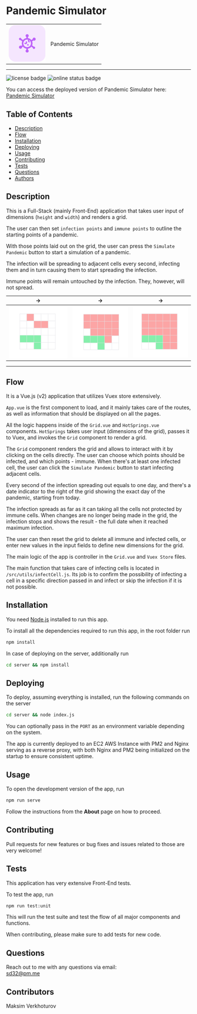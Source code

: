 # Pandemic Simulator

|                                                                      |                    |
| -------------------------------------------------------------------- | ------------------ |
| <img src="./assets/virus.svg" width="100px" alt="grid screenshot" /> | Pandemic Simulator |

---

![license badge](https://img.shields.io/github/license/mi544/coding-exercise?style=for-the-badge)
![online status badge](https://img.shields.io/website?down_color=lightgrey&style=for-the-badge&url=http%3A%2F%2Fec2-3-19-242-208.us-east-2.compute.amazonaws.com%2F)

You can access the deployed version of Pandemic Simulator here:  
[Pandemic Simulator](https://p.personal-projects.space/)

## Table of Contents

- [Description](#Description)
- [Flow](#Flow)
- [Installation](#Installation)
- [Deploying](#Deploying)
- [Usage](#Usage)
- [Contributing](#Contributing)
- [Tests](#Tests)
- [Questions](#Questions)
- [Authors](#Authors)

## Description

This is a Full-Stack (mainly Front-End) application that takes user input of dimensions (`height` and `width`) and renders a grid.

The user can then set `infection points` and `immune points` to outline the starting points of a pandemic.

With those points laid out on the grid, the user can press the `Simulate Pandemic` button to start a simulation of a pandemic.

The infection will be spreading to adjacent cells every second, infecting them and in turn causing them to start spreading the infection.

Immune points will remain untouched by the infection. They, however, will not spread.

| ->                                     | ->                                     | ->                                     |
| -------------------------------------- | -------------------------------------- | -------------------------------------- |
| ![grid screenshot](./assets/grid1.png) | ![grid screenshot](./assets/grid2.png) | ![grid screenshot](./assets/grid3.png) |

---

## Flow

It is a Vue.js (v2) application that utilizes Vuex store extensively.

`App.vue` is the first component to load, and it mainly takes care of the routes, as well as information that should be displayed on all the pages.

All the logic happens inside of the `Grid.vue` and `HotSprings.vue` components. `HotSprings` takes user input (dimensions of the grid), passes it to Vuex, and invokes the `Grid` component to render a grid.

The `Grid` component renders the grid and allows to interact with it by clicking on the cells directly.
The user can choose which points should be infected, and which points - immune.
When there's at least one infected cell, the user can click the `Simulate Pandemic` button to start infecting adjacent cells.

Every second of the infection spreading out equals to one day, and there's a date indicator to the right of the grid showing the exact day of the pandemic, starting from today.

The infection spreads as far as it can taking all the cells not protected by immune cells. When changes are no longer being made in the grid, the infection stops and shows the result - the full date when it reached maximum infection.

The user can then reset the grid to delete all immune and infected cells, or enter new values in the input fields to define new dimensions for the grid.

The main logic of the app is controller in the `Grid.vue` and `Vuex Store` files.

The main function that takes care of infecting cells is located in `/src/utils/infectCell.js`.
Its job is to confirm the possibility of infecting a cell in a specific direction passed in and infect or skip the infection if it is not possible.

## Installation

You need [Node.js](https://nodejs.org/en/) installed to run this app.

To install all the dependencies required to run this app, in the root folder run

```bash
npm install
```

In case of deploying on the server, additionally run

```bash
cd server && npm install
```

## Deploying

To deploy, assuming everything is installed, run the following commands on the server

```bash
cd server && node index.js
```

You can optionally pass in the `PORT` as an environment variable depending on the system.

The app is currently deployed to an EC2 AWS Instance with PM2 and Nginx serving as a reverse proxy, with both Nginx and PM2 being initialized on the startup to ensure consistent uptime.

## Usage

To open the development version of the app, run

```bash
npm run serve
```

Follow the instructions from the **About** page on how to proceed.

## Contributing

Pull requests for new features or bug fixes and issues related to those are very welcome!

## Tests

This application has very extensive Front-End tests.

To test the app, run

```bash
npm run test:unit
```

This will run the test suite and test the flow of all major components and functions.

When contributing, please make sure to add tests for new code.

## Questions

Reach out to me with any questions via email:  
sd32@pm.me

## Contributors

Maksim Verkhoturov
